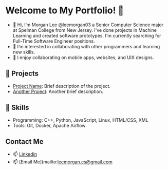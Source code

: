# Welcome to My Portfolio! 👋
- 👋 Hi, I’m  Morgan Lee @leemorgan03 a Senior Computer Science major at Spelman College from New Jersey. I've done projects in Machine Learning and created software prototypes. I'm currently searching for Full-Time Software Engineer positions.
- 👀 I’m interested in collaborating with other programmers and learning new skills.
- 💞️ I enjoy collaborating on mobile apps, websites, and UIX designs.

## 🌟 Projects
- [Project Name](project-link): Brief description of the project.
- [Another Project](another-link): Another brief description.

## 💼 Skills
- Programming: C++, Python, JavaScript, Linux, HTML/CSS, XML
- Tools: Git, Docker, Apache Airflow

## Contact Me
- 📫 [Linkedin](https://www.linkedin.com/in/leemorgan-cs/)
- 📫 [Email Me](mailto:leemorgan.cs@gmail.com
<!---
leemorgan03/leemorgan03 is a ✨ special ✨ repository because its `README.md` (this file) appears on your GitHub profile.
You can click the Preview link to take a look at your changes.
--->
